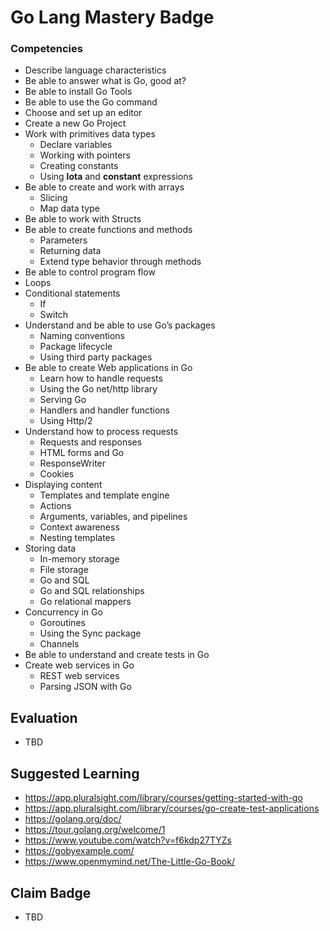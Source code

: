 # Go Lang Mastery Badge
### Competencies
- Describe language characteristics
- Be able to answer what is Go, good at?
- Be able to install Go Tools
- Be able to use the Go command
- Choose and set up an editor
- Create a new Go Project
- Work with primitives data types
    - Declare variables
    - Working with pointers
    - Creating constants
    - Using **lota** and **constant** expressions
 - Be able to create and work with arrays
    - Slicing
    - Map data type
 - Be able to work with Structs
 - Be able to create functions and methods
    - Parameters
    - Returning data
    - Extend type behavior through methods
 - Be able to control program flow
 - Loops
 - Conditional statements
    - If
    - Switch
- Understand and be able to use Go’s packages
    - Naming conventions
    - Package lifecycle
    - Using third party packages
- Be able to create Web applications in Go
    - Learn how to handle requests
    - Using the Go net/http library
    - Serving Go
    - Handlers and handler functions
    - Using Http/2
- Understand how to process requests
    - Requests and responses
    - HTML forms and Go
    - ResponseWriter
    - Cookies
- Displaying content
    - Templates and template engine
    - Actions
    - Arguments, variables, and pipelines
    - Context awareness
    - Nesting templates
- Storing data
    - In-memory storage
    - File storage
    - Go and SQL
    - Go and SQL relationships
    - Go relational mappers
- Concurrency in Go
    - Goroutines
    - Using the Sync package
    - Channels
- Be able to understand and create tests in Go
- Create web services in Go
    - REST web services
    - Parsing JSON with Go

## Evaluation
- TBD

## Suggested Learning
- https://app.pluralsight.com/library/courses/getting-started-with-go
- https://app.pluralsight.com/library/courses/go-create-test-applications
- https://golang.org/doc/
- https://tour.golang.org/welcome/1
- https://www.youtube.com/watch?v=f6kdp27TYZs
- https://gobyexample.com/
- https://www.openmymind.net/The-Little-Go-Book/

## Claim Badge
- TBD




